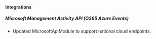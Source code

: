 
#### Integrations
##### Microsoft Management Activity API (O365 Azure Events)
- Updated MicrosoftApiModule to support national cloud endpoints.

